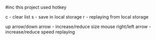 #inc 
this project used hotkey

c - clear list
s - save in local storage
r - replaying from local storage

up arrow/down arrow - increase/reduce size mouse
right/left arrow - increase/reduce speed replaying
 
